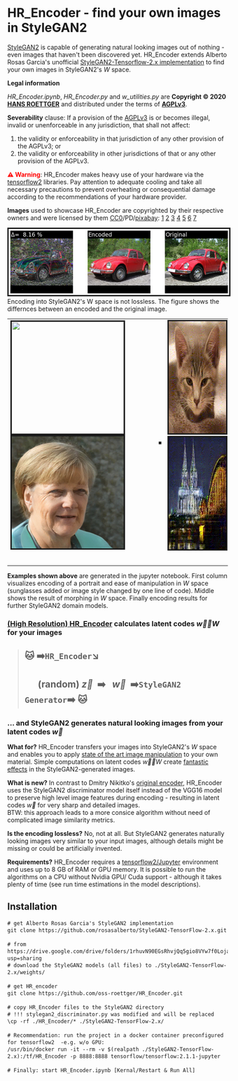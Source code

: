# HR_Encoder - find your own images in StyleGAN2

[StyleGAN2](https://arxiv.org/abs/1912.04958) is capable of generating natural looking images out of nothing - even images that haven't been discovered yet. HR_Encoder extends Alberto Rosas Garcia's unofficial [StyleGAN2-Tensorflow-2.x implementation](https://github.com/rosasalberto/StyleGAN2-TensorFlow-2.x) to find your own images in StyleGAN2's *W* space.

**Legal information**

*HR_Encoder.ipynb*, *HR_Encoder.py* and *w_utilities.py* are **Copyright © 2020 [HANS ROETTGER](mailto:oss.roettger@posteo.org)** and distributed under the terms of **[AGPLv3](https://www.gnu.org/licenses/agpl-3.0.html)**.

**Severability** clause: If a provision of the [AGPLv3](https://www.gnu.org/licenses/agpl-3.0.html) is or becomes illegal, invalid or unenforceable in any jurisdiction, that shall not affect: 
1. the validity or enforceability in that jurisdiction of any other provision of the AGPLv3; or 
2. the validity or enforceability in other jurisdictions of that or any other provision of the AGPLv3.

<span style="color: red">**⚠️ Warning**</span>: HR_Encoder makes heavy use of your hardware via the [tensorflow2](https://www.tensorflow.org/) libraries. Pay attention to adequate cooling and take all necessary precautions to prevent overheating or consequential damage according to the recommendations of your hardware provider.

**Images** used to showcase HR_Encoder are copyrighted by their respective owners and were licensed by them [CC0](https://creativecommons.org/publicdomain/zero/1.0/deed.en)/PD/[pixabay](https://pixabay.com/service/license/): [1](https://de.m.wikipedia.org/wiki/Datei:Angela_Merkel_(2016-09-16_BRATISLAVA_SUMMIT).jpg)
[2](https://www.maxpixel.net/Che-Red-Revolution-Silhouette-Stripes-Guevara-158841)
[3](https://commons.wikimedia.org/wiki/File:Der_Samtrote_Sonderk%C3%A4fer.jpg)
[4](https://pixabay.com/photos/ferrari-488-ferrari-488-gtb-4345304/)
[5](https://pixnio.com/fauna-animals/cats-and-kittens/cat-kitten-pet-cute-animal-portrait-sleep-textil-fur)
[6](https://www.maxpixel.net/Cologne-Cathedral-Dom-Bridge-Cologne-Church-1111696)
[7](https://commons.wikimedia.org/wiki/File:Karl_Volkers_-_Portrait_of_a_Jockey_on_his_Horse.jpg)

<img src="./HR_videos/3 encoded.png" alt="" border=3></img>
Encoding into StyleGAN2's W space is not lossless. The figure shows the differnces between an encoded and the original image.

<table style="width: 100%">
<tr>
    <td>
        <table border="0">
            <tr><img src="./HR_videos/1e.gif" alt="" height=256 width=256 border=3></img></tr>
            <tr><img src="./HR_videos/manipulation12.gif" alt="" height=256 width=256 border=3></img></tr>
        </table>
    </td>
    <td colspan=2><img src="./HR_videos/morphing34.gif" alt="" border=3></img></td>
    <td>
        <table border="0">
            <tr><img src="./HR_videos/5.gif" alt="" height=256 width=256 border=3></img></tr>
            <tr><img src="./HR_videos/6.gif" alt="" height=256 width=256 border=3></img></tr>
        </table>
    </td>
</tr>
</table>


**Examples shown above** are generated in the jupyter notebook. First column visualizes encoding of a portrait and ease of manipulation in *W* space (sunglasses added or image style changed by one line of code). Middle shows the result of morphing in *W* space. Finally encoding results for further StyleGAN2 domain models.

### [(High Resolution) HR_Encoder](https://github.com/oss-roettger/HR_Encoder) calculates latent codes *w&#8407;∈W* for your images
>## 🐱 ➡️` HR_Encoder `↘️ 
>## &nbsp;&nbsp;&nbsp;&nbsp;&nbsp; (random) *z&#8407;*&nbsp; ➡️ &nbsp;&nbsp;*w&#8407;*&nbsp; ➡️` StyleGAN2 Generator `➡️ 🐱 
### ... and StyleGAN2 generates natural looking images from your latent codes *w&#8407;*

**What for?** HR_Encoder transfers your images into StyleGAN2's *W* space and enables you to apply [state of the art image manipulation](https://www.youtube.com/watch?v=9QuDh3W3lOY) to your own material. Simple computations on latent codes *w&#8407;∈W* create [fantastic effects](https://www.youtube.com/watch?v=jdTICDa_eAI) in the StyleGAN2-generated images.

**What is new?** In contrast to Dmitry Nikitko's [original encoder](https://github.com/Puzer/stylegan-encoder), HR_Encoder uses the StyleGAN2 discriminator model itself instead of the VGG16 model to preserve high level image features during encoding - resulting in latent codes *w&#8407;* for very sharp and detailed images.<br> 
BTW: this approach leads to a more consice algorithm without need of complicated image similarity metrics.

**Is the encoding lossless?** No, not at all. But StyleGAN2 generates naturally looking images very similar to your input images, although details might be missing or could be artificially invented.

**Requirements?** HR_Encoder requires a [tensorflow2/Jupyter](https://www.tensorflow.org/install) environment and uses up to 8 GB of RAM or GPU memory. It is possible to run the algorithms on a CPU without Nvidia GPU/ Cuda support - although it takes plenty of time (see run time estimations in the model descriptions).

## Installation

    # get Alberto Rosas Garcia's StyleGAN2 implementation
    git clone https://github.com/rosasalberto/StyleGAN2-TensorFlow-2.x.git

    # from https://drive.google.com/drive/folders/1rhuvN90EGsRhvjQq5gio8VYw7f0LojaK?usp=sharing
    # download the StyleGAN2 models (all files) to ./StyleGAN2-TensorFlow-2.x/weights/

    # get HR_encoder
    git clone https://github.com/oss-roettger/HR_Encoder.git

    # copy HR_Encoder files to the StyleGAN2 directory
    # !!! stylegan2_discriminator.py was modified and will be replaced
    \cp -rf ./HR_Encoder/* ./StyleGAN2-TensorFlow-2.x/

    # Recommendation: run the project in a docker container preconfigured for tensorflow2  -e.g. w/o GPU:
    /usr/bin/docker run -it --rm -v $(realpath ./StyleGAN2-TensorFlow-2.x):/tf/HR_Encoder -p 8888:8888 tensorflow/tensorflow:2.1.1-jupyter 

    # Finally: start HR_Encoder.ipynb [Kernal/Restart & Run All]
